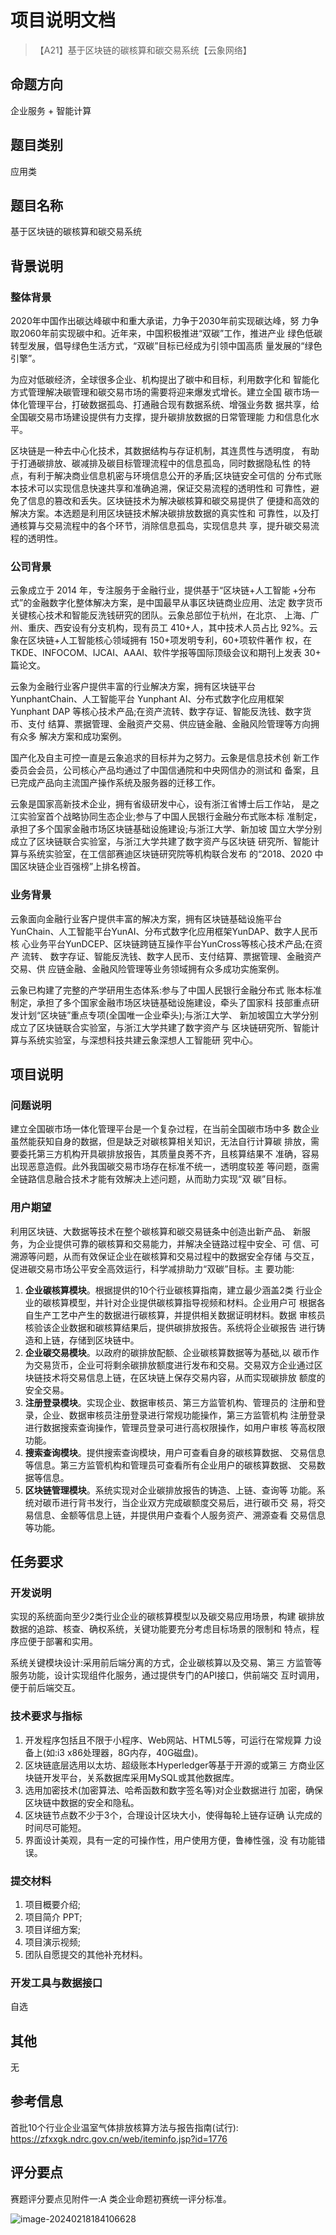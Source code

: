 # 项目说明文档

> 【A21】基于区块链的碳核算和碳交易系统【云象网络】



## 命题方向

企业服务 + 智能计算



## 题目类别

应用类



## 题目名称

基于区块链的碳核算和碳交易系统



## 背景说明

### 整体背景

2020年中国作出碳达峰碳中和重大承诺，力争于2030年前实现碳达峰，努 力争取2060年前实现碳中和。近年来，中国积极推进“双碳”工作，推进产业 绿色低碳转型发展，倡导绿色生活方式，“双碳”目标已经成为引领中国高质 量发展的“绿色引擎”。

为应对低碳经济，全球很多企业、机构提出了碳中和目标，利用数字化和 智能化方式管理解决碳管理和碳交易市场的需要将迎来爆发式增长。建立全国 碳市场一体化管理平台，打破数据孤岛、打通融合现有数据系统、增强业务数 据共享，给全国碳交易市场建设提供有力支撑，提升碳排放数据的日常管理能 力和信息化水平。

区块链是一种去中心化技术，其数据结构与存证机制，其连贯性与透明度， 有助于打通碳排放、碳减排及碳目标管理流程中的信息孤岛，同时数据隐私性 的特点，有利于解决商业信息机密与环境信息公开的矛盾;区块链安全可信的 分布式账本技术可以实现信息快速共享和准确追溯，保证交易流程的透明性和 可靠性，避免了信息的篡改和丢失。区块链技术为解决碳核算和碳交易提供了 便捷和高效的解决方案。本选题是利用区块链技术解决碳排放数据的真实性和 可靠性，以及打通核算与交易流程中的各个环节，消除信息孤岛，实现信息共 享，提升碳交易流程的透明性。

### 公司背景

云象成立于 2014 年，专注服务于金融行业，提供基于“区块链+人工智能 +分布式”的金融数字化整体解决方案，是中国最早从事区块链商业应用、法定 数字货币关键核心技术和智能反洗钱研究的团队。云象总部位于杭州，在北京、 上海、广州、重庆、西安设有分支机构，现有员工 410+人，其中技术人员占比 92%。云象在区块链+人工智能核心领域拥有 150+项发明专利，60+项软件著作 权，在TKDE、INFOCOM、IJCAI、AAAI、软件学报等国际顶级会议和期刊上发表 30+ 篇论文。

云象为金融行业客户提供丰富的行业解决方案，拥有区块链平台 YunphantChain、人工智能平台 Yunphant AI、分布式数字化应用框架 Yunphant DAP 等核心技术产品;在资产流转、数字存证、智能反洗钱、数字货币、支付 结算、票据管理、金融资产交易、供应链金融、金融风险管理等方向拥有众多 解决方案和成功案例。

国产化及自主可控一直是云象追求的目标并为之努力。云象是信息技术创 新工作委员会会员，公司核心产品均通过了中国信通院和中央网信办的测试和 备案，且已完成产品向主流国产操作系统及服务器的迁移工作。

云象是国家高新技术企业，拥有省级研发中心，设有浙江省博士后工作站， 是之江实验室首个战略协同生态企业;参与了中国人民银行金融分布式账本标 准制定，承担了多个国家金融市场区块链基础设施建设;与浙江大学、新加坡 国立大学分别成立了区块链联合实验室，与浙江大学共建了数字资产与区块链 研究所、智能计算与系统实验室，在工信部赛迪区块链研究院等机构联合发布 的“2018、2020 中国区块链企业百强榜”上排名榜首。

### 业务背景

云象面向金融行业客户提供丰富的解决方案，拥有区块链基础设施平台 YunChain、人工智能平台YunAI、分布式数字化应用框架YunDAP、数字人民币核 心业务平台YunDCEP、区块链跨链互操作平台YunCross等核心技术产品;在资产 流转、 数字存证、智能反洗钱、数字人民币、支付结算、票据管理、金融资产 交易、供 应链金融、金融风险管理等业务领域拥有众多成功实施案例。

云象已构建了完整的产学研用生态体系:参与了中国人民银行金融分布式 账本标准制定，承担了多个国家金融市场区块链基础设施建设，牵头了国家科 技部重点研发计划“区块链”重点专项(全国唯一企业牵头);与浙江大学、 新加坡国立大学分别成立了区块链联合实验室，与浙江大学共建了数字资产与 区块链研究所、智能计算与系统实验室，与深想科技共建云象深想人工智能研 究中心。



## 项目说明

### 问题说明

建立全国碳市场一体化管理平台是一个复杂过程，在当前全国碳市场中多 数企业虽然能获知自身的数据，但是缺乏对碳核算相关知识，无法自行计算碳 排放，需要委托第三方机构开具碳排放报告，其质量良莠不齐，且核算结果不 准确，容易出现恶意造假。此外我国碳交易市场存在标准不统一，透明度较差 等问题，亟需全链路信息融合技术才能有效解决上述问题，从而助力实现“双 碳”目标。

### 用户期望

利用区块链、大数据等技术在整个碳核算和碳交易链条中创造出新产品、 新服务，为企业提供可靠的碳核算和交易能力，并解决全链路过程中安全、可 信、可溯源等问题，从而有效保证企业在碳核算和交易过程中的数据安全存储 与交互，促进碳交易市场公平安全高效运行，科学减排助力“双碳”目标。主 要功能:

1. **企业碳核算模块**。根据提供的10个行业碳核算指南，建立最少涵盖2类 行业企业的碳核算模型，并针对企业提供碳核算指导视频和材料。企业用户可 根据各自生产工艺中产生的数据进行碳核算，并提供相关数据证明材料。数据 审核员核验该企业数据和碳核算结果后，提供碳排放报告。系统将企业碳报告 进行铸造和上链，存储到区块链中。
2. **企业碳交易模块**。以政府的碳排放配额、企业碳核算数据等为基础,以 碳币作为交易货币，企业可将剩余碳排放额度进行发布和交易。交易双方企业通过区块链技术将交易信息上链，在区块链上保存交易内容，从而实现碳排放 额度的安全交易。
3. **注册登录模块**。实现企业、数据审核员、第三方监管机构、管理员的 注册和登录，企业、数据审核员注册登录进行常规功能操作，第三方监管机构 注册登录进行数据搜索查询操作，管理员登录可进行高权限操作，如用户审核 等高权限功能。
4. **搜索查询模块**。提供搜索查询模块，用户可查看自身的碳核算数据、 交易信息等信息。第三方监管机构和管理员可查看所有企业用户的碳核算数据、 交易数据等信息。
5. **区块链管理模块**。系统实现对企业碳排放报告的铸造、上链、查询等 功能。系统对碳币进行背书发行，当企业双方完成碳额度交易后，进行碳币交 易，将交易信息、金额等信息上链，并提供用户查看个人服务资产、溯源查看 交易信息等功能。



## 任务要求

### 开发说明

实现的系统面向至少2类行业企业的碳核算模型以及碳交易应用场景，构建 碳排放数据的追踪、核查、确权系统，关键功能要充分考虑目标场景的限制和 特点，程序应便于部署和实用。

系统关键模块设计:采用前后端分离的方式，企业碳核算以及交易、第三 方监管等服务功能，设计实现组件化服务，通过提供专门的API接口，供前端交 互时调用，便于前后端交互。

### 技术要求与指标

1. 开发程序包括且不限于小程序、Web网站、HTML5等，可运行在常规算 力设备上(如:i3 x86处理器，8G内存，40G磁盘)。
2. 区块链底层选用以太坊、超级账本Hyperledger等基于开源的或第三 方商业区块链开发平台，关系数据库采用MySQL或其他数据库。
3. 选用加密技术(加密算法、哈希函数和数字签名等)对企业数据进行 加密，确保区块链中数据的安全和隐私。
4. 区块链节点数不少于3个，合理设计区块大小，使得每轮上链存证确 认完成的时间尽可能短。
5. 界面设计美观，具有一定的可操作性，用户使用方便，鲁棒性强，没 有功能错误。

### 提交材料

1. 项目概要介绍;
2. 项目简介 PPT;
3. 项目详细方案;
4. 项目演示视频;
5. 团队自愿提交的其他补充材料。

### 开发工具与数据接口

自选



## 其他

无



## 参考信息

首批10个行业企业温室气体排放核算方法与报告指南(试行): https://zfxxgk.ndrc.gov.cn/web/iteminfo.jsp?id=1776



## 评分要点

赛题评分要点见附件一:A 类企业命题初赛统一评分标准。

![image-20240218184106628](https://i-cdn.akass.cn/2024/02/65d1ded4294d5.png!wp60)
